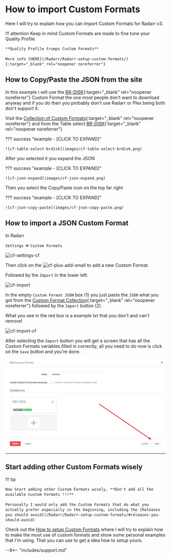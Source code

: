 # How to import Custom Formats

Here I will try to explain how you can import Custom Formats for Radarr v3.

!!! attention
    Keep in mind Custom Formats are made to fine tune your Quality Profile

    **Quality Profile trumps Custom Formats**

    More info [HERE](/Radarr/Radarr-setup-custom-formats/){:target="_blank" rel="noopener noreferrer"}

## How to Copy/Paste the JSON from the site

In this example i will use the [BR-DISK](/Radarr/Radarr-collection-of-custom-formats/#br-disk){:target="_blank" rel="noopener noreferrer"} Custom Format the one most people don't want to download anyway and if you do then you probably don't use Radarr or Plex being both don't support it.

Visit the [Collection of Custom Formats](/Radarr/Radarr-collection-of-custom-formats/){:target="_blank" rel="noopener noreferrer"} and from the Table select [BR-DISK](/Radarr/Radarr-collection-of-custom-formats/#br-disk){:target="_blank" rel="noopener noreferrer"}

??? success "example - [CLICK TO EXPAND]"

    ![cf-table-select-brdisk](images/cf-table-select-brdisk.png)

After you selected it you expand the JSON

??? success "example - [CLICK TO EXPAND]"

    ![cf-json-expand](images/cf-json-expand.png)

Then you select the Copy/Paste icon on the top far right

??? success "example - [CLICK TO EXPAND]"

    ![cf-json-copy-paste](images/cf-json-copy-paste.png)

## How to import a JSON Custom Format

In Radarr

`Settings` => `Custom Formats`

![cf-settings-cf](images/cf-settings-cf.png)

Then click on the ![cf-plus-add-small](images/cf-plus-add-small.png) to add a new Custom Format.

Followed by the `Import` in the lower left.

![cf-import](images/cf-import.png)

In the empty `Custom Format JSON` box (1) you just paste the `JSON` what you got from the [Custom Format Collection](/Radarr/Radarr-collection-of-custom-formats/){:target="_blank" rel="noopener noreferrer"} followed by the `Import` button (2).

What you see in the red box is a example txt that you don't and can't remove!

![cf-import-cf](images/cf-import-cf.png)

After selecting the `Import` button you will get a screen that has all the Custom Formats variables filled in correctly,
all you need to do now is click on the `Save` button and you're done.

![cf-import-done](images/cf-import-done.png)

------

## Start adding other Custom Formats wisely

!!! tip

    Now Start adding other Custom Formats wisely, **Don't add all the available Custom Formats !!!**

    Personally I would only add the Custom Formats that do what you actually prefer especially in the beginning, including the [Releases you should avoid](/Radarr/Radarr-setup-custom-formats/#releases-you-should-avoid)

Check out the [How to setup Custom Formats](/Radarr/Radarr-setup-custom-formats/) where I will try to explain how to make the most use of custom formats and show some personal examples that I'm using. That you can use to get a idea how to setup yours.

--8<-- "includes/support.md"
